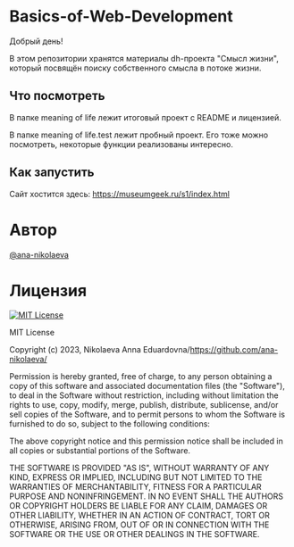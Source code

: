 # Basics-of-Web-Development

Добрый день! 

В этом репозитории хранятся материалы dh-проекта "Смысл жизни", который посвящён поиску собственного смысла в потоке жизни. 

## Что посмотреть

В папке meaning of life лежит итоговый проект с README и лицензией. 

В папке meaning of life.test лежит пробный проект. Его тоже можно посмотреть, некоторые функции реализованы интересно. 

## Как запустить

Сайт хостится здесь: https://museumgeek.ru/s1/index.html 

# Автор 

[@ana-nikolaeva](https://github.com/ana-nikolaeva)

# Лицензия

[![MIT License](https://img.shields.io/badge/License-MIT-green.svg)](https://choosealicense.com/licenses/mit/)

MIT License

Copyright (c) 2023, Nikolaeva Anna Eduardovna/https://github.com/ana-nikolaeva/

Permission is hereby granted, free of charge, to any person obtaining a copy
of this software and associated documentation files (the "Software"), to deal
in the Software without restriction, including without limitation the rights
to use, copy, modify, merge, publish, distribute, sublicense, and/or sell
copies of the Software, and to permit persons to whom the Software is
furnished to do so, subject to the following conditions:

The above copyright notice and this permission notice shall be included in all
copies or substantial portions of the Software.

THE SOFTWARE IS PROVIDED "AS IS", WITHOUT WARRANTY OF ANY KIND, EXPRESS OR
IMPLIED, INCLUDING BUT NOT LIMITED TO THE WARRANTIES OF MERCHANTABILITY,
FITNESS FOR A PARTICULAR PURPOSE AND NONINFRINGEMENT. IN NO EVENT SHALL THE
AUTHORS OR COPYRIGHT HOLDERS BE LIABLE FOR ANY CLAIM, DAMAGES OR OTHER
LIABILITY, WHETHER IN AN ACTION OF CONTRACT, TORT OR OTHERWISE, ARISING FROM,
OUT OF OR IN CONNECTION WITH THE SOFTWARE OR THE USE OR OTHER DEALINGS IN THE
SOFTWARE.
